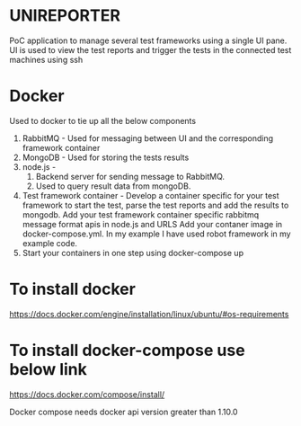 # UNIREPORTER

PoC application to manage several test frameworks using a single UI pane. 
UI is used to view the test reports and trigger the tests in the connected test machines using ssh


# Docker
Used to docker to tie up all the below components
1. RabbitMQ - Used for messaging between UI and the corresponding framework container
2. MongoDB - Used for storing the tests results
3. node.js - 
   1. Backend server for sending message to RabbitMQ.
   2. Used to query result data from mongoDB.
4. Test framework container -  Develop a container specific for your test framework to start the test, parse the test reports
   and add the results to mongodb. Add your test framework container specific rabbitmq message format apis in node.js and URLS
   Add your contaner image in docker-compose.yml. In my example I have used robot framework in my example code.
5. Start your containers in one step using docker-compose up

# To install docker

https://docs.docker.com/engine/installation/linux/ubuntu/#os-requirements

# To install docker-compose use below link

https://docs.docker.com/compose/install/

Docker compose needs docker api version greater than 1.10.0
